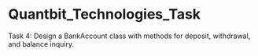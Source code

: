 # Quantbit_Technologies_Task

Task 4:
Design a BankAccount class with methods for deposit, withdrawal, and balance inquiry. 
